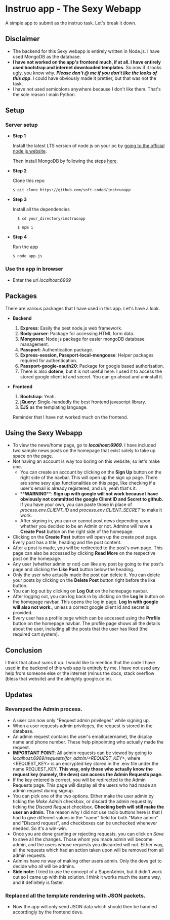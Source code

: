 # Instruo app - The Sexy Webapp

A simple app to submit as the instruo task. Let's break it down. 

## Disclaimer

* The backend for this Sexy webapp is entirely written in Node.js. I have used MongoDB as the database.
* **I have not worked on the app's frontend much, if at all. I have entirely used bootstrap and internet downloaded templates.**  So now if it looks ugly, you know why. ***Please don't @ me if you don't like the looks of this app***. I could have obviously made it prettier, but that was not the task.
* I have not used semicolons anywhere because I don't like them. That's the sole reason I main Python.

## Setup

### Server setup

* **Step 1**

    Install the latest LTS version of node js on your pc by [going to the official node js website](https://nodejs.org/en/download/).

    Then install MongoDB by following the steps [here](https://docs.mongodb.com/manual/administration/install-community/).

* **Step 2**

    Clone this repo
      
      $ git clone https://github.com/soft-coded/instruoapp

* **Step 3**

    Install all the dependencies

        $ cd your_directory/instruoapp

        $ npm i

* **Step 4**

    Run the app
    
      $ node app.js

### Use the app in browser

* Enter the url *localhost:6969*
## Packages
There are various packages that I have used in this app. Let's have a look.

* **Backend**
  1. **Express**:  Easily the best node.js web framework.
  1. **Body-parser**: Package for accessing HTML form data.
  1. **Mongoose**: Node js package for easier mongoDB database management.
  1. **Passport**: Authentication package.
  1. **Express-session, Passport-local-mongoose**: Helper packages required for authentication.
  1. **Passport-google-oauth20**: Package for google based authorisation.
  1. There is also **dotenv**, but it is not useful here. I used it to access the stored google client id and secret. You can go ahead and uninstall it.
  
* **Frontend**
  1. **Bootstrap**: Yeah.
  1. **jQuery**:  Single-handedly the best frontend javascript library.
  1. **EJS** as the templating language.  
  
  Reminder that I have not worked much on the frontend.
  

## Using the Sexy Webapp

* To view the news/home page, go to ***localhost:6969***. I have included two sample news posts on the homepage that exist solely to take up space on the page.
* Not having an account is way too boring on this website, so let's make one.
  * You can create an account by clicking on the **Sign Up** button on the right side of the navbar. This will open up the sign up page. There are some sexy ajax functionalities on this page, like checking if a user's email is already registered, and uh, yeah that's it.
  * \*\***WARNING**\*\*: **Sign up with google will not work because I have obviously not committed the google Client ID and Secret to github.** If you have your own, you can paste those in place of *process.env.CLIENT_ID* and *process.env.CLIENT_SECRET* to make it work.
  * After signing in, you can or cannot post news depending upon whether you decided to be an Admin or not. Admins will have a **Create Post** button on the right side of the homepage.
* Clicking on the **Create Post** button will open up the create post page. Every post has a title, heading and the post content.
* After a post is made, you will be redirected to the post's own page. This page can also be accessed by clicking **Read More** on the respective post on the homepage.
* Any user (whether admin or not) can like any post by going to the post's page and clicking the **Like Post** button below the heading.
* Only the user who actually made the post can delete it. You can delete your posts by clicking on the **Delete Post** button right before the like button.
* You can log out by clicking on **Log Out** on the homepage navbar.
* After logging out, you can log back in by clicking on the **Log In** button on the homepage navbar. This opens the log in page. **Log In with google will also not work.**, unless a correct google client id and secret is provided.
* Every user has a profile page which can be accessed using the **Profile** button on the homepage navbar. The profile page shows all the details about the user, including all the posts that the user has liked (the required cart system).

## Conclusion
I think that about sums it up. I would like to mention that the code I have used in the backend of this web app is entirely by me. I have not used any help from someone else or the internet (minus the docs, stack overflow (bless that website) and the almighty google.co.in).

## Updates
### Revamped the Admin process.
* A user can now only "Request admin privileges" while signing up.
* When a user requests admin privileges, the request is stored in the database.
* An admin request contains the user's email(username), the display name and phone number. These help pinpointing who actually made the request.
* **IMPORTANT POINT**: All admin requests can be viewed by going to *localhost:6969/requests/for_admin/<REQUEST_KEY>*, where <REQUEST_KEY> is an encrypted key stored in the .env file under the name REQUEST_KEY. **This way, only those who actually know the request key (namely, the devs) can access the Admin Requests page.**
* If the key entered is correct, you will be redirected to the Admin Requests page. This page will display all the users who had made an admin request during signup.
* You can pick one of the two options. Either make the user admin by ticking the *Make Admin* checkbox, or discard the admin request by ticking the *Discard Request* checkbox.
**Checking both will still make the user an admin.** The reason why I did not use radio buttons here is that I had to give different values in the "name" field for both "Make admin" and "Discard request", and checkboxes can be unchecked whenever needed. So it's a win-win.
* Once you are done granting or rejecting requests, you can click on *Save* to save all the changes. Those whom you made admin will become admin, and the users whose requests you discarded will not. Either way, all the requests which had an action taken upon will be removed from all admin requests.
* Admins have no way of making other users admin. Only the devs get to decide who all will be admins.
* **Side note:** I tried to use the concept of a SuperAdmin, but it didn't work out so I came up with this solution. I think it works much the same way, and it definitely is faster.

### Replaced all the template rendering with JSON packets.
* Now the app will only send JSON data which should then be handled accordingly by the frontend devs. 
